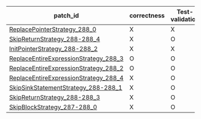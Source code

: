  | patch_id |correctness |Test-validation |NPEX-validation |
 |--- | --- | --- | --- | 
 | [ReplacePointerStrategy_288_0](./patches/ReplacePointerStrategy_288_0/patch.java#L289) | X | X | X | 
 | [SkipReturnStrategy_288-288_4](./patches/SkipReturnStrategy_288-288_4/patch.java#L289) | X | O | X | 
 | [InitPointerStrategy_288-288_2](./patches/InitPointerStrategy_288-288_2/patch.java#L289) | X | X | X | 
 | [ReplaceEntireExpressionStrategy_288_3](./patches/ReplaceEntireExpressionStrategy_288_3/patch.java#L289) | O | O | O | 
 | [ReplaceEntireExpressionStrategy_288_2](./patches/ReplaceEntireExpressionStrategy_288_2/patch.java#L289) | O | O | O | 
 | [ReplaceEntireExpressionStrategy_288_4](./patches/ReplaceEntireExpressionStrategy_288_4/patch.java#L289) | X | O | X | 
 | [SkipSinkStatementStrategy_288-288_1](./patches/SkipSinkStatementStrategy_288-288_1/patch.java#L289) | X | O | X | 
 | [SkipReturnStrategy_288-288_3](./patches/SkipReturnStrategy_288-288_3/patch.java#L289) | X | O | X | 
 | [SkipBlockStrategy_287-288_0](./patches/SkipBlockStrategy_287-288_0/patch.java#L288) | X | O | X | 
